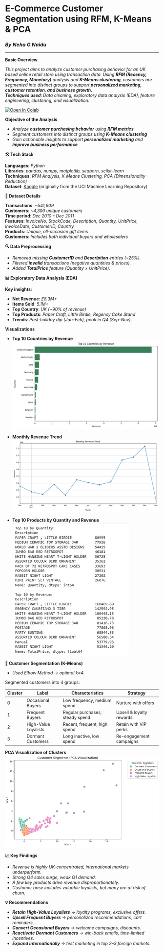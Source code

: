  # **E-Commerce Customer Segmentation using RFM, K-Means & PCA**
### ***By Neha G Naidu***
 ****

**Basic Overview**<br>

*This project aims to analyze customer purchasing behavior for an UK based online retail store using transaction data. Using **RFM (Recency, Frequency, Monetary)** analysis and **K-Means clustering**, customers are segmented into distinct groups to support **personalized marketing, customer retention, and business growth.*** <br>
***Techniques used***: *Data cleaning, exploratory data analysis (EDA), feature engineering, clustering, and visualization.*

[![Open In Colab](https://colab.research.google.com/assets/colab-badge.svg)](https://colab.research.google.com/github/nehagnaidu/e-commerce-customer-segmentation/blob/main/e_commerceCustomerBehaviourAnalysisUsingML.ipynb)


**Objective of the Analysis**

  - *Analyze **customer purchasing behavior** using **RFM metrics***
  - *Segment customers into distinct groups using **K-Means clustering***
  - *Gain actionable insights to support **personalized marketing** and **improve business performance***

**🛠️ Tech Stack**<br>

**Languages**: *Python*<br>
**Libraries**: *pandas, numpy, matplotlib, seaborn, scikit-learn*<br>
**Techniques**: *RFM Analysis, K-Means Clustering, PCA (Dimensionality Reduction)*<br>
**Dataset**: [Kaggle](https://www.kaggle.com/datasets/carrie1/ecommerce-data) (originally from the UCI Machine Learning Repository)

**📂 Dataset Details**<br>

**Transactions**: *~541,909*<br>
**Customers**: *~4,300 unique customers*<br>
**Time period**: *Dec 2010 – Dec 2011*<br>
**Features**: *InvoiceNo, StockCode, Description, Quantity, UnitPrice, InvoiceDate, CustomerID, Country*<br>
**Products**: *Unique, all-occasion gift items*<br>
**Customers**: *Includes both individual buyers and wholesalers*

**🔍 Data Preprocessing**<br>
- *Removed missing **CustomerID** and **Description** entries (~25%).*
- *Filtered **invalid** transactions (negative quantities & prices).*
- *Added **TotalPrice** feature (Quantity × UnitPrice).*

**📊 Exploratory Data Analysis (EDA)**<br>

**Key insights**:
- **Net Revenue**: *£8.3M+*<br>
- **Items Sold**: *5.1M+*<br>
- **Top Country**: *UK (~90% of revenue)*<br>
- **Top Products**: *Paper Craft, Little Birdie, Regency Cake Stand*<br>
- **Trends**: *Post-holiday dip (Jan–Feb), peak in Q4 (Sep–Nov)*.<br>

**Visualizations**
- **Top 10 Countries by Revenue**  
  ![Top 10 Countries](Plots/Top-10-Countries-by-Revenue.png)

- **Monthly Revenue Trend**  
  ![Monthly Revenue Trend](Plots/Monthly-Revenue-Trend.png)  

- **Top 10 Products by Quantity and Revenue**<br>
  ![Top 10 Products by Quantity and Revenue](Plots/Top-10-Products-by-Quantity-Revenue.jpg)

**🤖 Customer Segmentation (K-Means)**<br>
- *Used Elbow Method → optimal k=4.*

Segmented customers into 4 groups:<br>

| Cluster | Label                | Characteristics                 | Strategy                 |
| ------- | -------------------- | ------------------------------- | ------------------------ |
| 0       | Occasional Buyers    | Low frequency, medium spend     | Nurture with offers      |
| 1       | Frequent Buyers      | Regular purchases, steady spend | Upsell & loyalty rewards |
| 2       | High-Value Loyalists | Recent, frequent, high spend    | Retain with VIP perks    |
| 3       | Dormant Customers    | Long inactive, low spend        | Re-engagement campaigns  |

 **PCA Visualization of Clusters**  
  ![PCA Visualization of Clusters](Plots/Customer-Segments-PCA.png) 


**📈 Key Findings**<br>

- *Revenue is highly UK-concentrated, international markets underperform.*
- *Strong Q4 sales surge, weak Q1 demand.*
- *A few key products drive revenue disproportionately.*
- *Customer base includes valuable loyalists, but many are at risk of churn.*

**💡 Recommendations**<br>

- ***Retain High-Value Loyalists** → loyalty programs, exclusive offers.*
- ***Upsell Frequent Buyers** → personalized recommendations, cart reminders.*
- ***Convert Occasional Buyers** → welcome campaigns, discounts.*
- ***Reactivate Dormant Customers** → win-back emails, time-limited incentives.*
- ***Expand internationally** → test marketing in top 2–3 foreign markets.*


